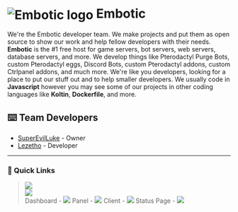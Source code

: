  <h1><img src="https://cdn.discordapp.com/icons/852220533499494411/a_42fe7b380932f46e769a8c648cc0a975.gif" alt="Embotic logo" align="center">                                       Embotic</h1>

We're the Embotic developer team. We make projects and put them as open source to show our work and help fellow developers with their needs. **Embotic** is the #1 free host for game servers, bot servers, web servers, database servers, and more. We develop things like Pterodactyl Purge Bots, custom Pterodactyl eggs, Discord Bots, custom Pterodactyl addons, custom Ctrlpanel addons, and much more. We're like you developers, looking for a place to put our stuff out and to help smaller developers. We usually code in **Javascript** however you may see some of our projects in other coding languages like **Koltin**, **Dockerfile**, and more.

## ⌨️ Team Developers
- [SuperEvilLuke](https://github.com/SuperEvilLuke) - Owner
- [Lezetho](https://github.com/lezetho) - Developer

---
### 📌 Quick Links
> [![](https://dcbadge.limes.pink/api/server/embotic)](https://discord.gg/embotic) <br>
> [![](https://img.shields.io/badge/github-%23121011.svg?style=for-the-badge&logo=github&logoColor=white)](https://github.com/embotic-xyz) <br>
> Dashboard - [![](https://img.shields.io/website?url=https%3A%2F%2Fdash.embotic.xyz)](https://dash.embotic.xyz)
> Panel - [![](https://img.shields.io/website?url=https%3A%2F%2Fpanel.embotic.xyz)](https://panel.embotic.xyz)
> Client - [![](https://img.shields.io/website?url=https%3A%2F%2Fclient.embotic.xyz)](https://client.embotic.xyz)
> Status Page - [![](https://img.shields.io/website?url=https%3A%2F%2Fstatus.embotic.xyz)](https://status.embotic.xyz)

